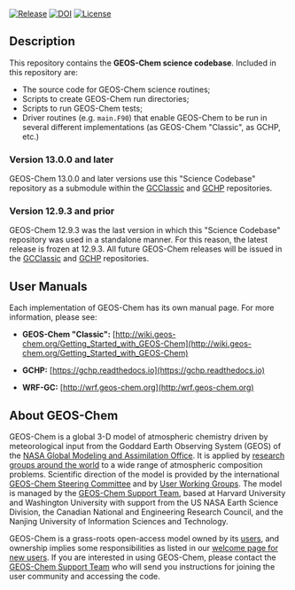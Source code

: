 [![Release](https://img.shields.io/github/v/release/geoschem/geos-chem?label=Latest%20Release)](http://wiki.geos-chem.org/GEOS-Chem_versions)
[![DOI](https://zenodo.org/badge/DOI/10.5281/zenodo.1343546.svg)](https://doi.org/10.5281/zenodo.1343546)
[![License](https://img.shields.io/badge/License-MIT-blue.svg)](https://github.com/geoschem/geos-chem/blob/master/LICENSE.txt)

## Description

This repository contains the __GEOS-Chem science codebase__.  Included in this repository are:

  * The source code for GEOS-Chem science routines;
  * Scripts to create GEOS-Chem run directories;
  * Scripts to run GEOS-Chem tests;
  * Driver routines (e.g. `main.F90`) that enable GEOS-Chem to be run in several different implementations (as GEOS-Chem "Classic", as GCHP, etc.)

### Version 13.0.0 and later

GEOS-Chem 13.0.0 and later versions use this "Science Codebase" repository as a  submodule within the [GCClassic](https://github.com/geoschem/GCClassic) and [GCHP](https://github.com/geoschem/GCHP) repositories.

### Version 12.9.3 and prior

GEOS-Chem 12.9.3 was the last version in which this "Science Codebase" repository was used in a standalone manner.  For this reason, the latest release is frozen at 12.9.3. All future GEOS-Chem releases will be issued in the [GCClassic](https://github.com/geoschem/GCClassic) and [GCHP](https://github.com/geoschem/GCHP) repositories.

## User Manuals

Each implementation of GEOS-Chem has its own manual page.  For more information, please see:

* __GEOS-Chem "Classic":__ [http://wiki.geos-chem.org/Getting_Started_with_GEOS-Chem](http://wiki.geos-chem.org/Getting_Started_with_GEOS-Chem)

* __GCHP:__ [https://gchp.readthedocs.io](https://gchp.readthedocs.io)

* __WRF-GC:__ [http://wrf.geos-chem.org](http:/wrf.geos-chem.org)

## About GEOS-Chem

GEOS-Chem is a global 3-D model of atmospheric chemistry driven by meteorological input from the Goddard Earth Observing System (GEOS) of the [NASA Global Modeling and Assimilation Office](http://gmao.gsfc.nasa.gov/). It is applied by [research groups around the world](http://acmg.seas.harvard.edu/geos/geos_people.html) to a wide range of atmospheric composition problems. Scientific direction of the model is provided by the international [GEOS-Chem Steering Committee](http://acmg.seas.harvard.edu/geos/geos_steering_cmte.html) and by [User Working Groups](http://acmg.seas.harvard.edu/geos/geos_working_groups.html). The model is managed by the [GEOS-Chem Support Team](http://acmg.seas.harvard.edu/geos/geos_chem_support.html), based at Harvard University and Washington University with support from the US NASA Earth Science Division, the Canadian National and Engineering Research Council, and the Nanjing University of Information Sciences and Technology.

GEOS-Chem is a grass-roots open-access model owned by its [users](http://acmg.seas.harvard.edu/geos/geos_people.html), and ownership implies some responsibilities as listed in our [welcome page for new users](http://acmg.seas.harvard.edu/geos/geos_welcome.html). If you are interested in using GEOS-Chem, please contact the [GEOS-Chem Support Team](http://wiki.seas.harvard.edu/geos-chem/index.php/GEOS-Chem_Support_Team) who will send you instructions for joining the user community and accessing the code.
